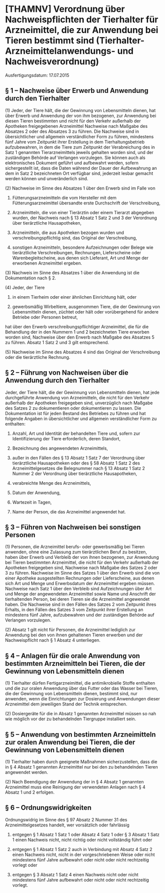 # [THAMNV] Verordnung über Nachweispflichten der Tierhalter für Arzneimittel, die zur Anwendung bei Tieren bestimmt sind  (Tierhalter-Arzneimittelanwendungs- und Nachweisverordnung)

Ausfertigungsdatum: 17.07.2015

 

## § 1 – Nachweise über Erwerb und Anwendung durch den Tierhalter

(1) Jeder, der Tiere hält, die der Gewinnung von Lebensmitteln dienen, hat über Erwerb und Anwendung der von ihm bezogenen, zur Anwendung bei diesen Tieren bestimmten und nicht für den Verkehr außerhalb der Apotheken freigegebenen Arzneimittel Nachweise nach Maßgabe des Absatzes 2 oder des Absatzes 3 zu führen. Die Nachweise sind in übersichtlicher und allgemein verständlicher Form zu führen, mindestens fünf Jahre vom Zeitpunkt ihrer Erstellung in dem Tierhaltungsbetrieb aufzubewahren, in dem die Tiere zum Zeitpunkt der Verabreichung des in Satz 1 genannten Tierarzneimittels jeweils gehalten worden sind, und der zuständigen Behörde auf Verlangen vorzulegen. Sie können auch als elektronisches Dokument geführt und aufbewahrt werden, sofern sichergestellt ist, dass die Daten während der Dauer der Aufbewahrung an dem in Satz 2 bezeichneten Ort verfügbar sind, jederzeit lesbar gemacht werden können und unveränderlich sind.

(2) Nachweise im Sinne des Absatzes 1 über den Erwerb sind im Falle von

1. Fütterungsarzneimitteln die vom Hersteller mit dem Fütterungsarzneimittel übersandte erste Durchschrift der Verschreibung,

2. Arzneimitteln, die von einer Tierärztin oder einem Tierarzt abgegeben wurden, der Nachweis nach § 13 Absatz 1 Satz 2 und 3 der Verordnung über tierärztliche Hausapotheken,

3. Arzneimitteln, die aus Apotheken bezogen wurden und verschreibungspflichtig sind, das Original der Verschreibung,

4. sonstigen Arzneimitteln, besondere Aufzeichnungen oder Belege wie tierärztliche Verschreibungen, Rechnungen, Lieferscheine oder Warenbegleitscheine, aus denen sich Lieferant, Art und Menge der erworbenen Arzneimittel ergeben.

(3) Nachweis im Sinne des Absatzes 1 über die Anwendung ist die Dokumentation nach § 2.

(4) Jeder, der Tiere

1. in einem Tierheim oder einer ähnlichen Einrichtung hält, oder

2. gewerbsmäßig Wirbeltiere, ausgenommen Tiere, die der Gewinnung von Lebensmitteln dienen, züchtet oder hält oder vorübergehend für andere Betriebe oder Personen betreut,

hat über den Erwerb verschreibungspflichtiger Arzneimittel, die für die Behandlung der in den Nummern 1 und 2 bezeichneten Tiere erworben worden sind, Nachweise über den Erwerb nach Maßgabe des Absatzes 5 zu führen. Absatz 1 Satz 2 und 3 gilt entsprechend.

(5) Nachweise im Sinne des Absatzes 4 sind das Original der Verschreibung oder die tierärztliche Rechnung.


## § 2 – Führung von Nachweisen über die Anwendung durch den Tierhalter

Jeder, der Tiere hält, die der Gewinnung von Lebensmitteln dienen, hat jede durchgeführte Anwendung von Arzneimitteln, die nicht für den Verkehr außerhalb der Apotheken freigegeben sind, unverzüglich nach Maßgabe des Satzes 2 zu dokumentieren oder dokumentieren zu lassen. Die Dokumentation ist für jeden Bestand des Betriebes zu führen und hat folgende Angaben in übersichtlicher und allgemein verständlicher Form zu enthalten:

1. Anzahl, Art und Identität der behandelten Tiere und, sofern zur Identifizierung der Tiere erforderlich, deren Standort,

2. Bezeichnung des angewendeten Arzneimittels,

3. außer in den Fällen des § 13 Absatz 1 Satz 7 der Verordnung über tierärztliche Hausapotheken oder des § 58 Absatz 1 Satz 2 des Arzneimittelgesetzes die Belegnummer nach § 13 Absatz 1 Satz 2 Nummer 2 der Verordnung über tierärztliche Hausapotheken,

4. verabreichte Menge des Arzneimittels,

5. Datum der Anwendung,

6. Wartezeit in Tagen,

7. Name der Person, die das Arzneimittel angewendet hat.


## § 3 – Führen von Nachweisen bei sonstigen Personen

(1) Personen, die Arzneimittel berufs- oder gewerbsmäßig bei Tieren anwenden, ohne eine Zulassung zum tierärztlichen Beruf zu besitzen, haben über Erwerb und Verbleib der von ihnen bezogenen, zur Anwendung bei Tieren bestimmten Arzneimittel, die nicht für den Verkehr außerhalb der Apotheken freigegeben sind, Nachweise nach Maßgabe des Satzes 2 oder 3 zu führen. Nachweise im Sinne des Satzes 1 über den Erwerb sind die von einer Apotheke ausgestellten Rechnungen oder Lieferscheine, aus denen sich Art und Menge und Erwerbsdatum der Arzneimittel ergeben müssen. Nachweise nach Satz 1 über den Verbleib sind Aufzeichnungen über Art und Menge der angewendeten Arzneimittel sowie Name und Anschrift der tierhaltenden Person, bei deren Tieren sie die Arzneimittel angewendet haben. Die Nachweise sind in den Fällen des Satzes 2 vom Zeitpunkt ihres Erhalts, in den Fällen des Satzes 3 vom Zeitpunkt ihrer Erstellung an mindestens fünf Jahre, aufzubewahren und der zuständigen Behörde auf Verlangen vorzulegen.

(2) Absatz 1 gilt nicht für Personen, die Arzneimittel lediglich zur Anwendung bei den von ihnen gehaltenen Tieren erwerben und der Nachweispflicht nach § 1 Absatz 4 unterliegen.


## § 4 – Anlagen für die orale Anwendung von bestimmten Arzneimitteln bei Tieren, die der Gewinnung von Lebensmitteln dienen

(1) Tierhalter dürfen Fertigarzneimittel, die antimikrobielle Stoffe enthalten und die zur oralen Anwendung über das Futter oder das Wasser bei Tieren, die der Gewinnung von Lebensmitteln dienen, bestimmt sind, nur anwenden, wenn die Einrichtungen zur Dosierung und Anwendungen dieser Arzneimittel dem jeweiligen Stand der Technik entsprechen.

(2) Dosiergeräte für die in Absatz 1 genannten Arzneimittel müssen so nah wie möglich vor der zu behandelnden Tiergruppe installiert sein.


## § 5 – Anwendung von bestimmten Arzneimitteln zur oralen Anwendung bei Tieren, die der Gewinnung von Lebensmitteln dienen

(1) Tierhalter haben durch geeignete Maßnahmen sicherzustellen, dass die in § 4 Absatz 1 genannten Arzneimittel nur bei den zu behandelnden Tieren angewendet werden.

(2) Nach Beendigung der Anwendung der in § 4 Absatz 1 genannten Arzneimittel muss eine Reinigung der verwendeten Anlagen nach § 4 Absatz 1 und 2 erfolgen.


## § 6 – Ordnungswidrigkeiten

Ordnungswidrig im Sinne des § 97 Absatz 2 Nummer 31 des Arzneimittelgesetzes handelt, wer vorsätzlich oder fahrlässig

1. entgegen § 1 Absatz 1 Satz 1 oder Absatz 4 Satz 1 oder § 3 Absatz 1 Satz 1 einen Nachweis nicht, nicht richtig oder nicht vollständig führt oder

2. entgegen § 1 Absatz 1 Satz 2 auch in Verbindung mit Absatz 4 Satz 2 einen Nachweis nicht, nicht in der vorgeschriebenen Weise oder nicht mindestens fünf Jahre aufbewahrt oder nicht oder nicht rechtzeitig vorlegt oder

3. entgegen § 3 Absatz 1 Satz 4 einen Nachweis nicht oder nicht mindestens fünf Jahre aufbewahrt oder nicht oder nicht rechtzeitig vorlegt.
